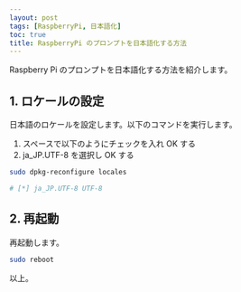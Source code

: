 ```yaml
---
layout: post
tags: [RaspberryPi, 日本語化]
toc: true
title: RaspberryPi のプロンプトを日本語化する方法
---
```


Raspberry Pi のプロンプトを日本語化する方法を紹介します。

## 1. ロケールの設定

日本語のロケールを設定します。以下のコマンドを実行します。

1. スペースで以下のようにチェックを入れ OK する
2. ja_JP.UTF-8 を選択し OK する

```bash
sudo dpkg-reconfigure locales

# [*] ja_JP.UTF-8 UTF-8
```

## 2. 再起動

再起動します。

```bash
sudo reboot
```

以上。

